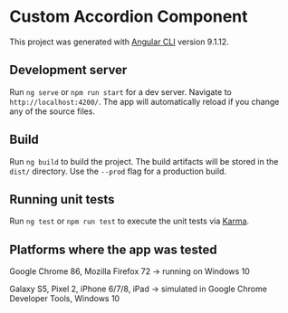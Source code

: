# Custom Accordion Component

This project was generated with [Angular CLI](https://github.com/angular/angular-cli) version 9.1.12.

## Development server

Run `ng serve` or `npm run start` for a dev server. Navigate to `http://localhost:4200/`. The app will automatically reload if you change any of the source files.

## Build

Run `ng build` to build the project. The build artifacts will be stored in the `dist/` directory. Use the `--prod` flag for a production build.

## Running unit tests

Run `ng test` or `npm run test` to execute the unit tests via [Karma](https://karma-runner.github.io).

## Platforms where the app was tested

Google Chrome 86, Mozilla Firefox 72 -> running on Windows 10

Galaxy S5, Pixel 2, iPhone 6/7/8, iPad -> simulated in Google Chrome Developer Tools, Windows 10  
